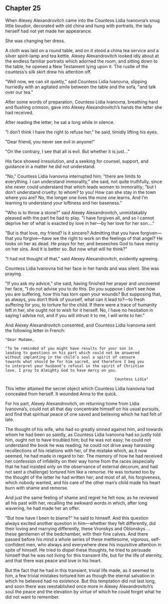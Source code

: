## Chapter 25


When Alexey Alexandrovitch came into the Countess Lidia Ivanovna’s snug
little boudoir, decorated with old china and hung with portraits, the
lady herself had not yet made her appearance.

She was changing her dress.

A cloth was laid on a round table, and on it stood a china tea service
and a silver spirit-lamp and tea kettle. Alexey Alexandrovitch looked
idly about at the endless familiar portraits which adorned the room, and
sitting down to the table, he opened a New Testament lying upon it. The
rustle of the countess’s silk skirt drew his attention off.

"Well now, we can sit quietly," said Countess Lidia Ivanovna, slipping
hurriedly with an agitated smile between the table and the sofa, "and
talk over our tea."

After some words of preparation, Countess Lidia Ivanovna, breathing hard
and flushing crimson, gave into Alexey Alexandrovitch’s hands the letter
she had received.

After reading the letter, he sat a long while in silence.

"I don’t think I have the right to refuse her," he said, timidly lifting
his eyes.

"Dear friend, you never see evil in anyone!"

"On the contrary, I see that all is evil. But whether it is just..."

His face showed irresolution, and a seeking for counsel, support, and
guidance in a matter he did not understand.

"No," Countess Lidia Ivanovna interrupted him; "there are limits to
everything. I can understand immorality," she said, not quite
truthfully, since she never could understand that which leads women to
immorality; "but I don’t understand cruelty: to whom? to you! How can
she stay in the town where you are? No, the longer one lives the more
one learns. And I’m learning to understand your loftiness and her
baseness."

"Who is to throw a stone?" said Alexey Alexandrovitch, unmistakably
pleased with the part he had to play. "I have forgiven all, and so I
cannot deprive her of what is exacted by love in her—by her love for her
son...."

"But is that love, my friend? Is it sincere? Admitting that you have
forgiven—that you forgive—have we the right to work on the feelings of
that angel? He looks on her as dead. He prays for her, and beseeches God
to have mercy on her sins. And it is better so. But now what will he
think?"

"I had not thought of that," said Alexey Alexandrovitch, evidently
agreeing.

Countess Lidia Ivanovna hid her face in her hands and was silent. She
was praying.

"If you ask my advice," she said, having finished her prayer and
uncovered her face, "I do not advise you to do this. Do you suppose I
don’t see how you are suffering, how this has torn open your wounds? But
supposing that, as always, you don’t think of yourself, what can it lead
to?—to fresh suffering for you, to torture for the child. If there were
a trace of humanity left in her, she ought not to wish for it herself.
No, I have no hesitation in saying I advise not, and if you will intrust
it to me, I will write to her."

And Alexey Alexandrovitch consented, and Countess Lidia Ivanovna sent
the following letter in French:

    "Dear Madame,

    "To be reminded of you might have results for your son in
    leading to questions on his part which could not be answered
    without implanting in the child’s soul a spirit of censure
    towards what should be for him sacred, and therefore I beg you
    to interpret your husband’s refusal in the spirit of Christian
    love. I pray to Almighty God to have mercy on you.

                                                     Countess Lidia"

This letter attained the secret object which Countess Lidia Ivanovna had
concealed from herself. It wounded Anna to the quick.

For his part, Alexey Alexandrovitch, on returning home from Lidia
Ivanovna’s, could not all that day concentrate himself on his usual
pursuits, and find that spiritual peace of one saved and believing which
he had felt of late.

The thought of his wife, who had so greatly sinned against him, and
towards whom he had been so saintly, as Countess Lidia Ivanovna had so
justly told him, ought not to have troubled him; but he was not easy; he
could not understand the book he was reading; he could not drive away
harassing recollections of his relations with her, of the mistake which,
as it now seemed, he had made in regard to her. The memory of how he had
received her confession of infidelity on their way home from the races
(especially that he had insisted only on the observance of external
decorum, and had not sent a challenge) tortured him like a remorse. He
was tortured too by the thought of the letter he had written her; and
most of all, his forgiveness, which nobody wanted, and his care of the
other man’s child made his heart burn with shame and remorse.

And just the same feeling of shame and regret he felt now, as he
reviewed all his past with her, recalling the awkward words in which,
after long wavering, he had made her an offer.

"But how have I been to blame?" he said to himself. And this question
always excited another question in him—whether they felt differently,
did their loving and marrying differently, these Vronskys and Oblonskys
... these gentlemen of the bedchamber, with their fine calves. And there
passed before his mind a whole series of these mettlesome, vigorous,
self-confident men, who always and everywhere drew his inquisitive
attention in spite of himself. He tried to dispel these thoughts, he
tried to persuade himself that he was not living for this transient
life, but for the life of eternity, and that there was peace and love in
his heart.

But the fact that he had in this transient, trivial life made, as it
seemed to him, a few trivial mistakes tortured him as though the eternal
salvation in which he believed had no existence. But this temptation did
not last long, and soon there was reestablished once more in Alexey
Alexandrovitch’s soul the peace and the elevation by virtue of which he
could forget what he did not want to remember.



